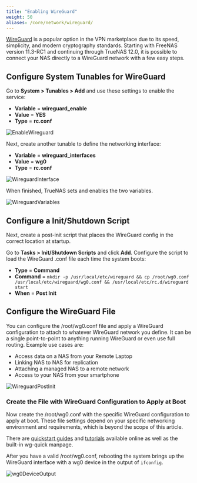```yaml
---
title: "Enabling WireGuard"
weight: 50
aliases: /core/network/wireguard/
---
```


[WireGuard](https://www.wireguard.com/) is a popular option in the VPN marketplace due to its speed, simplicity, and modern cryptography standards.
Starting with FreeNAS version 11.3-RC1 and continuing through TrueNAS 12.0, it is possible to connect your NAS directly to a WireGuard network with a few easy steps.

## Configure System Tunables for WireGuard

Go to **System > Tunables > Add** and use these settings to enable the service:

* **Variable** = **wireguard_enable**
* **Value** = **YES**
* **Type** = **rc.conf**

![EnableWireguard](/images/CORE/12.0/wireguard_enable.png "Enable Wireguard")

Next, create another tunable to define the networking interface:

* **Variable** = **wireguard_interfaces**
* **Value** = **wg0**
* **Type** = **rc.conf**

![WireguardInterface](/images/CORE/12.0/wireguard_interfaces.png "Wireguard Interfaces")

When finished, TrueNAS sets and enables the two variables.

![WireguardVariables](/images/CORE/12.0/wireguard_variables.png "Wireguard Variables")

## Configure a Init/Shutdown Script

Next, create a post-init script that places the WireGuard config in the correct location at startup.

Go to **Tasks > Init/Shutdown Scripts** and click **Add**.
Configure the script to load the WireGuard <file>.conf</file> file each time the system boots:

* **Type** = **Command** 
* **Command** = `mkdir -p /usr/local/etc/wireguard && cp /root/wg0.conf /usr/local/etc/wireguard/wg0.conf && /usr/local/etc/rc.d/wireguard start`
* **When** = **Post Init**

## Configure the WireGuard File

You can configure the <file>/root/wg0.conf</file> file and apply a WireGuard configuration to attach to whatever WireGuard network you define.
It can be a single point-to-point to anything running WireGuard or even use full routing.
Example use cases are:

* Access data on a NAS from your Remote Laptop
* Linking NAS to NAS for replication
* Attaching a managed NAS to a remote network
* Access to your NAS from your smartphone

![WireguardPostInit](/images/CORE/12.0/WireguardInitScript.png "Wireguard Post Init Script")

### Create the File with WireGuard Configuration to Apply at Boot

Now create the <file>/root/wg0.conf</file> with the specific WireGuard configuration to apply at boot.
These file settings depend on your specific networking environment and requirements, which is beyond the scope of this article.

There are [quickstart guides](https://www.wireguard.com/quickstart/) and [tutorials](https://www.linode.com/docs/networking/vpn/set-up-wireguard-vpn-on-ubuntu/) available online as well as the built-in wg-quick manpage.

After you have a valid <file>/root/wg0.conf</file>, rebooting the system brings up the WireGuard interface with a wg0 device in the output of `ifconfig`.

![wg0DeviceOutput](/images/CORE/12.0/wg0DeviceOutput.png "wg0 device output")